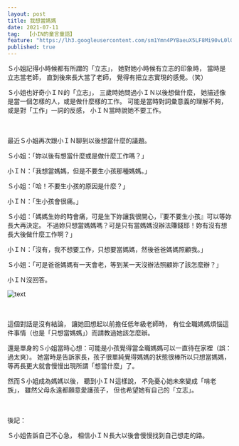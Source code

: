 ```yaml
---
layout: post
title: 我想當媽媽
date: 2021-07-11
tag:  【小IN的童言童語】
feature: "https://lh3.googleusercontent.com/sm1Ymn4PYBaeuX5LF8Mi90vL0lO6AdyWUy2sWrLJu2WyMDC-i9B57SJK3O_gPoQR3GWDf7vq9lhlmLU7TD1_JxTJGIudgJPQup1tD4yW2rG4E3DdlYLg81kwIzH7rh5bYoMenj62620=w2400"
published: true
---
```

Ｓ小姐記得小時候都有所謂的「立志」，
她對她小時候有立志的印象時，
當時是立志當老師，
直到後來長大當了老師，
覺得有把立志實現的感覺。（笑）

Ｓ小姐也好奇小ＩＮ的「立志」，
三歲時她問過小ＩＮ以後想做什麼，
她描述像是當一個怎樣的人，或是做什麼樣的工作。
可能是當時對詞彙意義的理解不夠，
或是對「工作」一詞的反感，
小ＩＮ當時說她不要工作。

<br><br>
最近Ｓ小姐再次跟小ＩＮ聊到以後想當什麼的議題。

Ｓ小姐：「妳以後有想當什麼或是做什麼工作嗎？」

小ＩＮ：「我想當媽媽，但是不要生小孩那種媽媽。」

Ｓ小姐：「哈！不要生小孩的原因是什麼？」

小ＩＮ：「生小孩會很痛。」

Ｓ小姐：「媽媽生妳的時會痛，可是生下妳讓我很開心，『要不要生小孩』可以等妳長大再決定。
不過妳只想當媽媽嗎？可是只有當媽媽沒辦法賺錢耶！妳有沒有想長大後做什麼工作啊？」

小ＩＮ：「沒有，我不想要工作，只想要當媽媽，然後爸爸媽媽照顧我。」

Ｓ小姐：「可是爸爸媽媽有一天會老，等到某一天沒辦法照顧妳了該怎麼辦？」

小ＩＮ沒回答。

![text](https://lh3.googleusercontent.com/sm1Ymn4PYBaeuX5LF8Mi90vL0lO6AdyWUy2sWrLJu2WyMDC-i9B57SJK3O_gPoQR3GWDf7vq9lhlmLU7TD1_JxTJGIudgJPQup1tD4yW2rG4E3DdlYLg81kwIzH7rh5bYoMenj62620=w2400)

<br><br>
這個對話是沒有結論，
讓她回想起以前擔任低年級老師時，
有位全職媽媽煩惱這件事情（也是「只想當媽媽」）而請教過她該怎麼辦。

還是單身的Ｓ小姐當時心想：可能是小孩覺得當全職媽媽可以一直待在家裡（誤：過太爽）。
她當時是告訴家長，孩子很單純覺得媽媽的狀態很棒所以只想當媽媽，等再長更大就會慢慢出現所謂「想當什麼」了。

然而Ｓ小姐成為媽媽以後，
聽到小ＩＮ這樣說，
不免憂心她未來變成「啃老族」，
雖然父母永遠都願意愛護孩子，
但也希望她有自己的「立志」。


<br><br>
後記：

Ｓ小姐告訴自己不心急，
相信小ＩＮ長大以後會慢慢找到自己想走的路。
